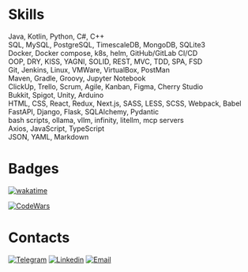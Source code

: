 # Skills
Java, Kotlin, Python, C#, C++\
SQL, MySQL, PostgreSQL, TimescaleDB, MongoDB, SQLite3\
Docker, Docker compose, k8s, helm, GitHub/GitLab CI/CD\
OOP, DRY, KISS, YAGNI, SOLID, REST, MVC, TDD, SPA, FSD\
Git, Jenkins, Linux, VMWare, VirtualBox, PostMan\
Maven, Gradle, Groovy, Jupyter Notebook\
ClickUp, Trello, Scrum, Agile, Kanban, Figma, Cherry Studio\
Bukkit, Spigot, Unity, Arduino\
HTML, CSS, React, Redux, Next.js, SASS, LESS, SCSS, Webpack, Babel\
FastAPI, Django, Flask, SQLAlchemy, Pydantic\
bash scripts, ollama, vllm, infinity, litellm, mcp servers\
Axios, JavaScript, TypeScript\
JSON, YAML, Markdown

# Badges
[![wakatime](https://wakatime.com/badge/user/342c306f-2d85-43f6-a539-bb73a7c09656.svg?style=for-the-badge)](https://wakatime.com/@342c306f-2d85-43f6-a539-bb73a7c09656)

[![CodeWars](https://www.codewars.com/users/Roman-Andr/badges/large)](https://www.codewars.com/users/Roman-Andr)

# Contacts
[![Telegram](https://img.shields.io/badge/Telegram-2CA5E0?style=for-the-badge&logo=telegram&logoColor=white)](https://t.me/RomanAndr)
[![Linkedin](https://img.shields.io/badge/Linkedin-%232E87FB.svg?&style=for-the-badge&logo=linkedin&logoColor=white)](https://www.linkedin.com/in/romanandr)
[![Email](https://img.shields.io/badge/Gmail-D14836?style=for-the-badge&logo=gmail&logoColor=white)](mailto:andrroman07@gmail.com)
